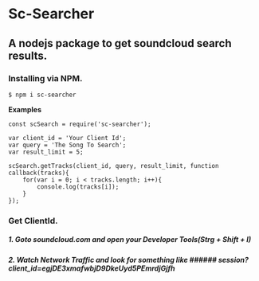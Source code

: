 # Sc-Searcher
## A nodejs package to get soundcloud search results.

### Installing via NPM.

```$ npm i sc-searcher```

**Examples**

    const scSearch = require('sc-searcher');

    var client_id = 'Your Client Id';
    var query = 'The Song To Search';
    var result_limit = 5;

    scSearch.getTracks(client_id, query, result_limit, function callback(tracks){
        for(var i = 0; i < tracks.length; i++){
            console.log(tracks[i]);
        }
    });


### Get ClientId.

##### 1. Goto soundcloud.com and open your Developer Tools(Strg + Shift + I)

##### 2. Watch Network Traffic and look for something like ###### session?client_id=__egjDE3xmafwbjD9DkeUyd5PEmrdjGjfh__
